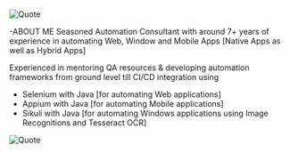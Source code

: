#
![Quote](https://drive.google.com/uc?export=view&id=1lYlhk9vm23JZEBnZ1_byORmRsiYRfbuz)

-ABOUT ME
Seasoned Automation Consultant with around 7+ years of experience in automating Web, Window and Mobile Apps [Native Apps as well as Hybrid Apps]

Experienced in mentoring QA resources & developing automation frameworks from ground level till CI/CD integration using

- Selenium with Java [for automating Web applications]
- Appium with Java [for automating Mobile applications]
- Sikuli with Java [for automating Windows applications using Image Recognitions and Tesseract OCR]


![Quote](https://www.lemonthistle.com/wp-content/uploads/2019/08/September2019TechWallpaperQuote.jpg)


